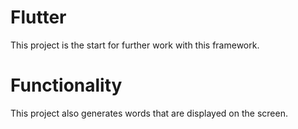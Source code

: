 # Flutter
This project is the start for further work with this framework.

# Functionality
This project also generates words that are displayed on the screen.
